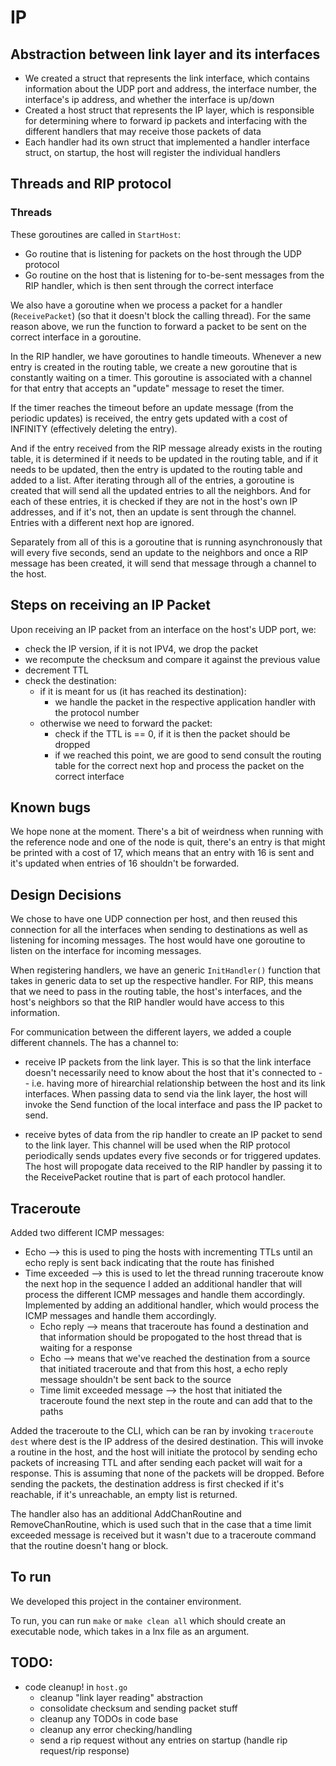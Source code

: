 # IP

## Abstraction between link layer and its interfaces
- We created a struct that represents the link interface, which contains information about the UDP port and address, the interface number, the interface's ip address, and whether the interface is up/down 
- Created a host struct that represents the IP layer, which is responsible for determining where to forward ip packets and interfacing with the different handlers that may receive those packets of data 
- Each handler had its own struct that implemented a handler interface struct, on startup, the host will register the individual handlers 

## Threads and RIP protocol 

### Threads
These goroutines are called in `StartHost`:
- Go routine that is listening for packets on the host through the UDP protocol
- Go routine on the host that is listening for to-be-sent messages from the RIP handler, which is then sent through the correct interface

We also have a goroutine when we process a packet for a handler (`ReceivePacket`) (so that it doesn't block the calling thread).
For the same reason above, we run the function to forward a packet to be sent on the correct interface in a goroutine.

In the RIP handler, we have goroutines to handle timeouts. Whenever a new entry is created in the routing table, we create a new goroutine that is constantly waiting on a timer. This goroutine is associated with a channel for that entry that accepts an "update" message to reset the timer.

If the timer reaches the timeout before an update message (from the periodic updates) is received, the entry gets updated with a cost of INFINITY (effectively deleting the entry). 

And if the entry received from the RIP message already exists in the routing table, it is determined if it needs to be updated in the routing table, and if it needs to be updated, then the entry is updated to the routing table and added to a list. After iterating through all of the entries, a goroutine is created that will send all the updated entries to all the neighbors. And for each of these entries, it is checked if they are not in the host's own IP addresses, and if it's not, then an update is sent through the channel. Entries with a different next hop are ignored. 

Separately from all of this is a goroutine that is running asynchronously that will every five seconds, send an update to the neighbors and once a RIP message has been created, it will send that message through a channel to the host. 

## Steps on receiving an IP Packet 
Upon receiving an IP packet from an interface on the host's UDP port, we:
- check the IP version, if it is not IPV4, we drop the packet
- we recompute the checksum and compare it against the previous value 
- decrement TTL
- check the destination:
  - if it is meant for us (it has reached its destination):
    - we handle the packet in the respective application handler with the protocol number
  - otherwise we need to forward the packet:
    - check if the TTL is == 0, if it is then the packet should be dropped
    - if we reached this point, we are good to send consult the routing table for the correct next hop and process the packet on the correct interface

## Known bugs 
We hope none at the moment. There's a bit of weirdness when running with the reference node and one of the node is quit, there's an entry is that might be printed with a cost of 17, which means that an entry with 16 is sent and it's updated when entries of 16 shouldn't be forwarded. 

## Design Decisions 
We chose to have one UDP connection per host, and then reused this connection for all the interfaces when sending to destinations as well as listening for incoming messages. The host would have one goroutine to listen on the interface for incoming messages.

When registering handlers, we have an generic `InitHandler()` function that takes in generic data to set up the respective handler. For RIP, this means that we need to pass in the routing table, the host's interfaces, and the host's neighbors so that the RIP handler would have access to this information.

For communication between the different layers, we added a couple different channels. 
The has a channel to: 
- receive IP packets from the link layer. This is so that the link interface doesn't necessarily need to know about the host that it's connected to -- i.e. having more of hirearchial relationship between the host and its link interfaces. When passing data to send via the link layer, the host will invoke the Send function of the local interface and pass the IP packet to send. 
 
- receive bytes of data from the rip handler to create an IP packet to send to the link layer. This channel will be used when the RIP protocol periodically sends updates every five seconds or for triggered updates. The host will propogate data received to the RIP handler by passing it to the ReceivePacket routine that is part of each protocol handler. 

## Traceroute 
Added two different ICMP messages: 
- Echo --> this is used to ping the hosts with incrementing TTLs until an echo reply is sent back indicating that the route has finished 
- Time exceeded --> this is used to let the thread running traceroute know the next hop in the sequence 
I added an additional handler that will process the different ICMP messages and handle them accordingly. Implemented by adding an additional handler, which would process the ICMP messages and handle them accordingly. 
    - Echo reply --> means that traceroute has found a destination and that information should be propogated to the host thread that is waiting for a response 
    - Echo --> means that we've reached the destination from a source that initiated traceroute and that from this host, a echo reply message shouldn't be sent back to the source 
    - Time limit exceeded message --> the host that initiated the traceroute found the next step in the route and can add that to the paths 

Added the traceroute to the CLI, which can be ran by invoking `traceroute dest` where dest is the IP address of the desired destination. This will invoke a routine in the host, and the host will initiate the protocol by sending echo packets of increasing TTL and after sending each packet will wait for a response. This is assuming that none of the packets will be dropped. Before sending the packets, the destination address is first checked if it's reachable, if it's unreachable, an empty list is returned. 

The handler also has an additional AddChanRoutine and RemoveChanRoutine, which is used such that in the case that a time limit exceeded message is received but it wasn't due to a traceroute command that the routine doesn't hang or block. 

## To run
We developed this project in the container environment. 

To run, you can run `make` or `make clean all` which should create an executable node, which takes in a lnx file as an argument. 


## TODO: 
- code cleanup! in `host.go` 
  - cleanup "link layer reading" abstraction
  - consolidate checksum and sending packet stuff
  - cleanup any TODOs in code base 
  - cleanup any error checking/handling 
  - send a rip request without any entries on startup (handle rip request/rip response)